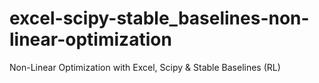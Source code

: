 # excel-scipy-stable_baselines-non-linear-optimization
Non-Linear Optimization with Excel, Scipy &amp; Stable Baselines (RL)
